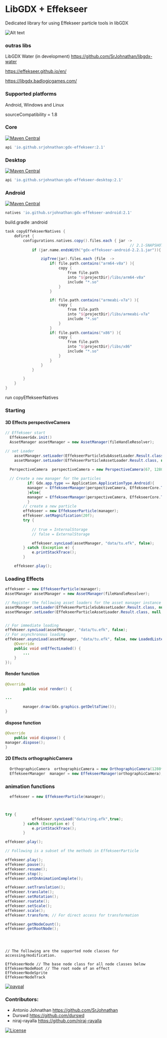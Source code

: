 # LibGDX + Effekseer



Dedicated library for using Effekseer particle tools in libGDX

![Alt text](https://thumbs.gfycat.com/ThickDistinctDunnart-size_restricted.gif?raw=true "Title")


### outras libs
LibGDX Water (in development) https://github.com/SrJohnathan/libgdx-water



https://effekseer.github.io/en/

https://libgdx.badlogicgames.com/

### Supported platforms

Android,
Windows and
Linux



sourceCompatibility = 1.8


### Core

[![Maven Central](https://img.shields.io/maven-central/v/io.github.srjohnathan/gdx-effekseer.svg?label=Maven%20Central&style=for-the-badge&logo=appveyor)](https://search.maven.org/search?q=g:%22io.github.srjohnathan%22%20AND%20a:%22gdx-effekseer%22)

```groovy
api 'io.github.srjohnathan:gdx-effekseer:2.1'
```

### Desktop

[![Maven Central](https://img.shields.io/maven-central/v/io.github.srjohnathan/gdx-effekseer-desktop.svg?label=Maven%20Central&style=for-the-badge&logo=appveyor)](https://search.maven.org/search?q=g:%22io.github.srjohnathan%22%20AND%20a:%22gdx-effekseer-desktop%22)

```groovy
api 'io.github.srjohnathan:gdx-effekseer-desktop:2.1'
```

### Android

[![Maven Central](https://img.shields.io/maven-central/v/io.github.srjohnathan/gdx-effekseer-android.svg?label=Maven%20Central&style=for-the-badge&logo=appveyor)](https://search.maven.org/search?q=g:%22io.github.srjohnathan%22%20AND%20a:%22gdx-effekseer-android%22)

```groovy
natives 'io.github.srjohnathan:gdx-effekseer-android:2.1'
```

build.gradle :android

```groovy
task copyEffekseerNatives {
    doFirst {
        configurations.natives.copy().files.each { jar ->
                                                        // 2.1-SNAPSHOT - version snapshot
            if (jar.name.endsWith("gdx-effekseer-android-2.2.1.jar")){

                zipTree(jar).files.each {file  ->
                    if( file.path.contains("arm64-v8a") ){
                        copy {
                            from file.path
                            into "${projectDir}/libs/arm64-v8a"
                            include "*.so"
                        }
                    }

                    if( file.path.contains("armeabi-v7a") ){
                        copy {
                            from file.path
                            into "${projectDir}/libs/armeabi-v7a"
                            include "*.so"
                        }
                    }
                    if( file.path.contains("x86") ){
                        copy {
                            from file.path
                            into "${projectDir}/libs/x86"
                            include "*.so"
                        }
                    }
                }
            }

        }
    }
}
```
run copyEffekseerNatives


### Starting

#### 3D Effects  perspectiveCamera

```java
// Effekseer start
  EffekseerGdx.init()
  AssetManager assetManager = new AssetManager(fileHandleResolver);

// set Loader
    assetManager.setLoader(EffekseerParticleSubAssetLoader.Result.class, null, new EffekseerParticleSubAssetLoader(fileHandleResolver));
    assetManager.setLoader(EffekseerParticleAssetLoader.Result.class, null, new EffekseerParticleAssetLoader(fileHandleResolver));
    
  PerspectiveCamera  perspectiveCamera = new PerspectiveCamera(67, 1280f, 720);

  // Create a new manager for the particles
          if( Gdx.app.type == Application.ApplicationType.Android){
          manager = EffekseerManager(perspectiveCamera, EffekseerCore.TypeOpenGL.OPEN_GLES2, 600);
          }else{
          manager = EffekseerManager(perspectiveCamera, EffekseerCore.TypeOpenGL.OPEN_GL2, 1000);
          }
        // create a new particle
        effekseer = new EffekseerParticle(manager);
        effekseer.setMagnification(20f);
        try {
            
            // true = InternalStorage
            // false = ExternalStorage

            effekseer.syncLoad(assetManager, "data/tu.efk", false);
        } catch (Exception e) {
            e.printStackTrace();
        }

    effekseer.play();
```

### Loading Effects
```java
effekseer = new EffekseerParticle(manager);
AssetManager assetManager = new AssetManager(fileHandleResolver);

// Register the following asset loaders for the asset manager instance once before any loading is executed
assetManager.setLoader(EffekseerParticleSubAssetLoader.Result.class, null, new EffekseerParticleSubAssetLoader(fileHandleResolver));
assetManager.setLoader(EffekseerParticleAssetLoader.Result.class, null, new EffekseerParticleAssetLoader(fileHandleResolver));


// For immediate loading
effekseer.syncLoad(assetManager, "data/tu.efk", false);
// For asynchronous loading
effekseer.asyncLoad(assetManager, "data/tu.efk", false, new LoadedListener() {
    @Override
    public void onEffectLoaded() {
        ...
    }
});
```

#### Render function

``` java
@Override
        public void render() {

...

        manager.draw(Gdx.graphics.getDeltaTime());
} 
```

#### dispose function

```java  
@Override
    public void dispose() {
manager.dispose();
} 
```

#### 2D Effects  orthographicCamera
```java
  OrthographicCamera  orthographicCamera = new OrthographicCamera(1280f,720f);
  EffekseerManager  manager = new EffekseerManager(orthographicCamera);
```

### animation functions

```java
  effekseer = new EffekseerParticle(manager);



try {
            effekseer.syncLoad("data/ring.efk",true);
        } catch (Exception e) {
            e.printStackTrace();
        }

effekseer.play();

// Following is a subset of the methods in EffekseerParticle

effekseer.play();
effekseer.pause();
effekseer.resume();
effekseer.stop();
effekseer.setOnAnimationComplete();

effekseer.setTranslation();
effekseer.translate();
effekseer.setRotation();
effekseer.roatate();
effekseer.setScale();
effekseer.scale();
effekseer.transform; // For direct access for transformation

effekseer.getNodeCount();
effekseer.getRootNode();


        
```

```
// The following are the supported node classes for accessing/modification.

EffekseerNode // The base node class for all node classes below
EffekseerNodeRoot // The root node of an effect
EffekseerNodeSprite
EffekseerNodeTrack
```

[![paypal](https://www.paypalobjects.com/en_US/i/btn/btn_donateCC_LG.gif)](https://www.paypal.com/cgi-bin/webscr?cmd=_s-xclick&hosted_button_id=ZESRVEEVLLCY6)

### Contributors:
* Antonio Johnathan       https://github.com/SrJohnathan
* Durswd                 https://github.com/durswd
* niraj-rayalla          https://github.com/niraj-rayalla

[![License](https://img.shields.io/badge/License-Apache%202.0-blue.svg)](https://opensource.org/licenses/Apache-2.0)
